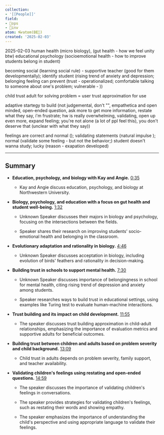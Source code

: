 ```yaml
---
collection:
- '[[People]]'
field:
- 🐙ops
- 🐢inv
atom: 👓atom(BE🔄)
created: '2025-02-03'
---
```


2025-02-03
human health (micro biology),  (gut health - how we feel unity btw) educational psychology (socioemotional health - how to improve students belong in student)

becoming social (learning social rule) - supportive teacher (good for them developmentally); identify student (rising trend of anxiety and depression; belonging feeling can prevent (trust - operationalized; comfortable talking to someone about one's problem; vulnerable - ))

child trust adult for solving problem = user trust approximation for use 

adaptive startegy to build (not judgemental, don't "", empathetica and open minded, open-ended question, ask more to get more information, restate what they say, i'm frustrate; hw is really overwhelming, validating, open up even more, expand feeling; you're not alone (a lot of ppl feel this), you don't deserve that (unclear with what they say))

feelings are correct and normal (); validating statements (natural impulse ); normal (validate some feeling - but not the behavior;) student doesn't wanna study; lucky (reason - exapation developed)


----
## Summary

- **Education, psychology, and biology with Kay and Angie.** [0:35](https://otter.ai/u/ssLYx1iZlIzV7YMvr26MEyxItwk?tab=summary&t=35s)
    
    - Kay and Angie discuss education, psychology, and biology at Northwestern University.
        
- **Biology, psychology, and education with a focus on gut health and student well-being.** [1:32](https://otter.ai/u/ssLYx1iZlIzV7YMvr26MEyxItwk?tab=summary&t=93s)
    
    - Unknown Speaker discusses their majors in biology and psychology, focusing on the intersections between the fields.
        
    - Speaker shares their research on improving students' socio-emotional health and belonging in the classroom.
        
- **Evolutionary adaptation and rationality in biology.** [4:46](https://otter.ai/u/ssLYx1iZlIzV7YMvr26MEyxItwk?tab=summary&t=286s)
    
    - Unknown Speaker discusses acceptation in biology, including evolution of birds' feathers and rationality in decision-making.
        
- **Building trust in schools to support mental health.** [7:30](https://otter.ai/u/ssLYx1iZlIzV7YMvr26MEyxItwk?tab=summary&t=450s)
    
    - Unknown Speaker discusses importance of belongingness in school for mental health, citing rising trend of depression and anxiety among students.
        
    - Speaker researches ways to build trust in educational settings, using examples like Turing test to evaluate human-machine interactions.
        
- **Trust building and its impact on child development.** [11:55](https://otter.ai/u/ssLYx1iZlIzV7YMvr26MEyxItwk?tab=summary&t=716s)
    
    - The speaker discusses trust building approximation in child-adult relationships, emphasizing the importance of evaluation metrics and supportive adults for beneficial outcomes.
        
- **Building trust between children and adults based on problem severity and child background.** [13:09](https://otter.ai/u/ssLYx1iZlIzV7YMvr26MEyxItwk?tab=summary&t=789s)
    
    - Child trust in adults depends on problem severity, family support, and teacher availability.
        
- **Validating children's feelings using restating and open-ended questions.** [14:59](https://otter.ai/u/ssLYx1iZlIzV7YMvr26MEyxItwk?tab=summary&t=900s)
    
    - The speaker discusses the importance of validating children's feelings in conversations.
        
    - The speaker provides strategies for validating children's feelings, such as restating their words and showing empathy.
        
    - The speaker emphasizes the importance of understanding the child's perspective and using appropriate language to validate their feelings.